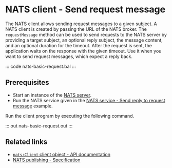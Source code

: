 # NATS client - Send request message

The NATS client allows sending request messages to a given subject. A NATS client is created by passing the URL of the NATS broker. The `requestMessage` method can be used to send requests to the NATS server by providing a target subject, an optional reply subject, the message content, and an optional duration for the timeout. After the request is sent, the application waits on the response with the given timeout. Use it when you want to send request messages, which expect a reply back.

::: code nats-basic-request.bal :::

## Prerequisites
- Start an instance of the [NATS server](https://docs.nats.io/nats-concepts/what-is-nats/walkthrough_setup).
- Run the NATS service given in the [NATS service - Send reply to request message](/learn/by-example/nats-basic-reply/) example.

Run the client program by executing the following command.

::: out nats-basic-request.out :::

## Related links
- [`nats:Client` client object - API documentation](https://lib.ballerina.io/ballerinax/nats/latest/clients/Client)
- [NATS publishing - Specification](https://github.com/ballerina-platform/module-ballerinax-nats/blob/master/docs/spec/spec.md#3-publishing)
